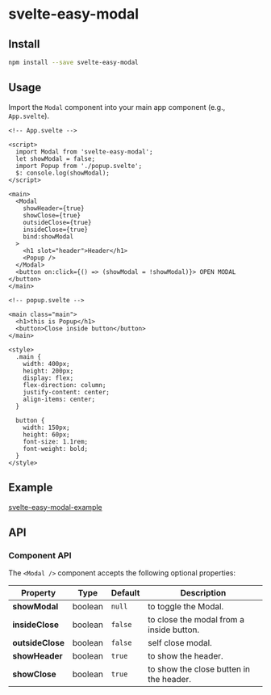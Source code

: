 # svelte-easy-modal

## Install

```bash
npm install --save svelte-easy-modal
```

## Usage

Import the `Modal` component into your main app component (e.g., `App.svelte`).

```svelte
<!-- App.svelte -->

<script>
  import Modal from 'svelte-easy-modal';
  let showModal = false;
  import Popup from './popup.svelte';
  $: console.log(showModal);
</script>

<main>
  <Modal
    showHeader={true}
    showClose={true}
    outsideClose={true}
    insideClose={true}
    bind:showModal
  >
    <h1 slot="header">Header</h1>
    <Popup />
  </Modal>
  <button on:click={() => (showModal = !showModal)}> OPEN MODAL </button>
</main>

<!-- popup.svelte -->

<main class="main">
  <h1>this is Popup</h1>
  <button>Close inside button</button>
</main>

<style>
  .main {
    width: 400px;
    height: 200px;
    display: flex;
    flex-direction: column;
    justify-content: center;
    align-items: center;
  }

  button {
    width: 150px;
    height: 60px;
    font-size: 1.1rem;
    font-weight: bold;
  }
</style>

```
## Example

[svelte-easy-modal-example](https://github.com/mrwan84/svelte-easy-modal-example)

## API

### Component API

The `<Modal />` component accepts the following optional properties:

| Property         | Type    | Default | Description                              |
| ---------------- | ------- | ------- | ---------------------------------------- |
| **showModal**    | boolean | `null`  | to toggle the Modal.                     |
| **insideClose**  | boolean | `false` | to close the modal from a inside button. |
| **outsideClose** | boolean | `false` | self close modal.                        |
| **showHeader**   | boolean | `true`  | to show the header.                      |
| **showClose**    | boolean | `true`  | to show the close butten in the header.  |
